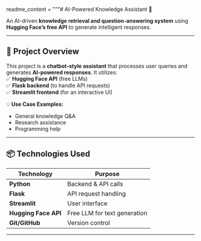 readme_content = """# AI-Powered Knowledge Assistant 🚀  

An AI-driven **knowledge retrieval and question-answering system** using **Hugging Face’s free API** to generate intelligent responses.

---

## 📌 Project Overview  
This project is a **chatbot-style assistant** that processes user queries and generates **AI-powered responses**. It utilizes:  
✅ **Hugging Face API** (free LLMs)  
✅ **Flask backend** (to handle API requests)  
✅ **Streamlit frontend** (for an interactive UI)  

💡 **Use Case Examples:**  
- General knowledge Q&A  
- Research assistance  
- Programming help  

---

## 📦 Technologies Used
| **Technology**  | **Purpose**  |
|-----------------|-------------|
| **Python**      | Backend & API calls |
| **Flask**       | API request handling |
| **Streamlit**   | User interface |
| **Hugging Face API** | Free LLM for text generation |
| **Git/GitHub**  | Version control |

---
